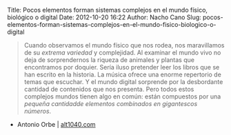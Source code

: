 Title: Pocos elementos forman sistemas complejos en el mundo físico, biológico o digital
Date: 2012-10-20 16:22
Author: Nacho Cano
Slug: pocos-elementos-forman-sistemas-complejos-en-el-mundo-fisico-biologico-o-digital

> Cuando observamos el mundo físico que nos rodea, nos maravillamos de
> su _extrema variedad_ y complejidad. Al examinar el mundo vivo no deja
> de sorprendernos la riqueza de animales y plantas que encontramos por
> doquier. Sería iluso pretender leer los libros que se han escrito en
> la historia. La música ofrece una enorme repertorio de temas que
> escuchar. Y el mundo digital sorprende por la desbordante cantidad de
> contenidos que nos presenta. Pero todos estos complejos mundos tienen
> algo en común: están compuestos por una *pequeña cantidadde elementos
> combinados en gigantescos números*.

- Antonio Orbe | [alt1040.com][]

  [alt1040.com]: http://alt1040.com/2012/10/pocos-elementos-sistemas-complejos
    "Pocos elementos forman sistemas complejos en el mundo físico, biológico o digital"
